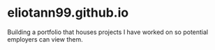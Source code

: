 # eliotann99.github.io

Building a portfolio that houses projects I have worked on so potential employers can view them.
